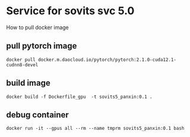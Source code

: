 # Service for sovits svc 5.0

How to pull docker image


## pull pytorch image
```
docker pull docker.m.daocloud.io/pytorch/pytorch:2.1.0-cuda12.1-cudnn8-devel

```

## build image
```
docker build -f Dockerfile_gpu  -t sovits5_panxin:0.1 .
```

## debug container
```
docker run -it --gpus all --rm --name tmprm sovits5_panxin:0.1 bash
```